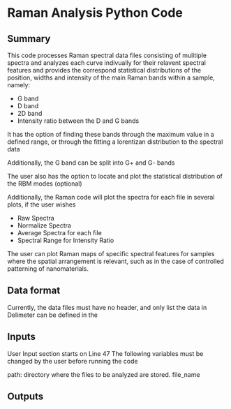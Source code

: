 # Raman Analysis Python Code


## Summary

This code processes Raman spectral data files consisting of mulitiple spectra and analyzes each curve indivually for their relavent spectral features and provides the correspond statistical distributions of the position, widths and intensity of the main Raman bands within a sample, namely:

* G band
* D band
* 2D band
* Intensity ratio between the D and G bands

It has the option of finding these bands through the maximum value in a defined range, or through the fitting a lorentizan distribution to the spectral data

Additionally, the G band can be split into G+ and G- bands

The user also has the option to locate and plot the statistical distribution of the RBM modes (optional)

Additionally, the Raman code will plot the spectra for each file in several plots, if the user wishes
* Raw Spectra
* Normalize Spectra
* Average Spectra for each file
* Spectral Range for Intensity Ratio

The user can plot Raman maps of specific spectral features for samples where the spatial arrangement is relevant, such as in the case of controlled patterning of nanomaterials.  


## Data format

Currently, the data files must have no header, and only list the data in 
Delimeter can be defined in the 


## Inputs
User Input section starts on Line 47
The following variables must be changed by the user before running the code

path: directory where the files to be analyzed are stored.
file_name


## Outputs
